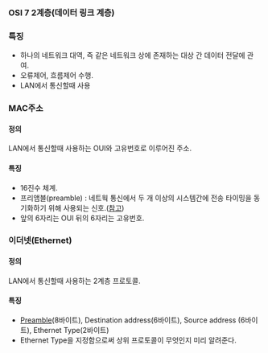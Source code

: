 ### **OSI 7 2계층(데이터 링크 계층)**
 
### 특징
- 하나의 네트워크 대역, 즉 같은 네트워크 상에 존재하는 대상 간 데이터 전달에 관여.
- 오류제어, 흐름제어 수행.
- LAN에서 통신할때 사용
 
### **MAC주소**
 
#### 정의
LAN에서 통신할때 사용하는 OUI와 고유번호로 이루어진 주소.
 
#### 특징
- 16진수 체계.
- 프리앰블(preamble) : 네트웍 통신에서 두 개 이상의 시스템간에 전송 타이밍을 동기화하기 위해 사용되는 신호.([참고](http://www.terms.co.kr/preamble.htm))
- 앞의 6자리는 OUI 뒤의 6자리는 고유번호.

### **이더넷(Ethernet)**
#### 정의
LAN에서 통신할때 사용하는 2계층 프로토콜.

#### 특징

- [Preamble](https://mindnet.tistory.com/entry/%EB%84%A4%ED%8A%B8%EC%9B%8C%ED%81%AC-%EC%89%BD%EA%B2%8C-%EC%9D%B4%ED%95%B4%ED%95%98%EA%B8%B0-17%ED%8E%B8-Frame-Header-Ethernet-II-IEEE8023-%EA%B5%AC%EC%A1%B0)(8바이트), Destination address(6바이트), Source address (6바이트), Ethernet Type(2바이트)
- Ethernet Type을 지정함으로써 상위 프로토콜이 무엇인지 미리 알려준다.
